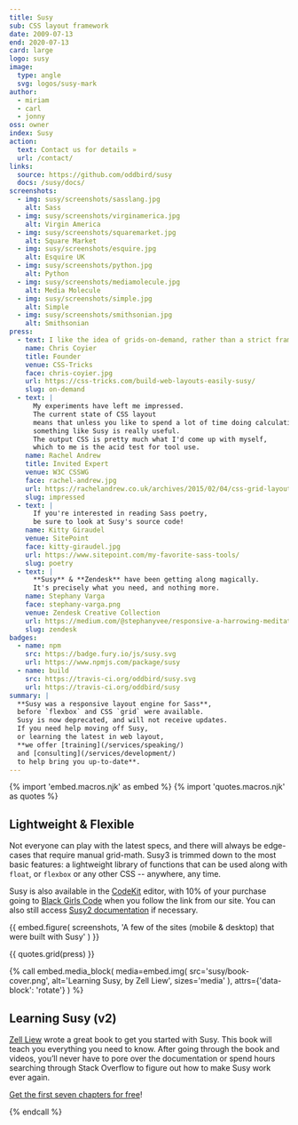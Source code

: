 ```yaml
---
title: Susy
sub: CSS layout framework
date: 2009-07-13
end: 2020-07-13
card: large
logo: susy
image:
  type: angle
  svg: logos/susy-mark
author:
  - miriam
  - carl
  - jonny
oss: owner
index: Susy
action:
  text: Contact us for details »
  url: /contact/
links:
  source: https://github.com/oddbird/susy
  docs: /susy/docs/
screenshots:
  - img: susy/screenshots/sasslang.jpg
    alt: Sass
  - img: susy/screenshots/virginamerica.jpg
    alt: Virgin America
  - img: susy/screenshots/squaremarket.jpg
    alt: Square Market
  - img: susy/screenshots/esquire.jpg
    alt: Esquire UK
  - img: susy/screenshots/python.jpg
    alt: Python
  - img: susy/screenshots/mediamolecule.jpg
    alt: Media Molecule
  - img: susy/screenshots/simple.jpg
    alt: Simple
  - img: susy/screenshots/smithsonian.jpg
    alt: Smithsonian
press:
  - text: I like the idea of grids-on-demand, rather than a strict framework.
    name: Chris Coyier
    title: Founder
    venue: CSS-Tricks
    face: chris-coyier.jpg
    url: https://css-tricks.com/build-web-layouts-easily-susy/
    slug: on-demand
  - text: |
      My experiments have left me impressed.
      The current state of CSS layout
      means that unless you like to spend a lot of time doing calculations
      something like Susy is really useful.
      The output CSS is pretty much what I'd come up with myself,
      which to me is the acid test for tool use.
    name: Rachel Andrew
    title: Invited Expert
    venue: W3C CSSWG
    face: rachel-andrew.jpg
    url: https://rachelandrew.co.uk/archives/2015/02/04/css-grid-layout-creating-complex-grids/
    slug: impressed
  - text: |
      If you're interested in reading Sass poetry,
      be sure to look at Susy's source code!
    name: Kitty Giraudel
    venue: SitePoint
    face: kitty-giraudel.jpg
    url: https://www.sitepoint.com/my-favorite-sass-tools/
    slug: poetry
  - text: |
      **Susy** & **Zendesk** have been getting along magically.
      It's precisely what you need, and nothing more.
    name: Stephany Varga
    face: stephany-varga.png
    venue: Zendesk Creative Collection
    url: https://medium.com/@stephanyvee/responsive-a-harrowing-meditation-on-the-brutal-realities-of-web-content-organization-in-5-acts-1d33ce25f062
    slug: zendesk
badges:
  - name: npm
    src: https://badge.fury.io/js/susy.svg
    url: https://www.npmjs.com/package/susy
  - name: build
    src: https://travis-ci.org/oddbird/susy.svg
    url: https://travis-ci.org/oddbird/susy
summary: |
  **Susy was a responsive layout engine for Sass**,
  before `flexbox` and CSS `grid` were available.
  Susy is now deprecated, and will not receive updates.
  If you need help moving off Susy,
  or learning the latest in web layout,
  **we offer [training](/services/speaking/)
  and [consulting](/services/development/)
  to help bring you up-to-date**.
---
```


{% import 'embed.macros.njk' as embed %}
{% import 'quotes.macros.njk' as quotes %}

## Lightweight & Flexible

Not everyone can play with the latest specs,
and there will always be edge-cases that require manual grid-math.
Susy3 is trimmed down to the most basic features: a lightweight library
of functions that can be used along with `float`, or `flexbox` or any
other CSS -- anywhere, any time.

Susy is also available in the [CodeKit] editor, with 10% of your
purchase going to [Black Girls Code]
when you follow the link from our site.
You can also still access [Susy2 documentation](https://susy.readthedocs.io/)
if necessary.

{{ embed.figure(
  screenshots,
  'A few of the sites (mobile & desktop) that were built with Susy'
) }}

{{ quotes.grid(press) }}

[CodeKit]: https://codekitapp.com/index.html?referrer=susy
[Black Girls Code]: https://www.blackgirlscode.com/

{% call embed.media_block(
  media=embed.img(
    src='susy/book-cover.png',
    alt='Learning Susy, by Zell Liew',
    sizes='media'
  ),
  attrs={'data-block': 'rotate'}
) %}

## Learning Susy (v2)

[Zell Liew] wrote a great book to get you started with Susy.
This book will teach you everything you need to know.
After going through the book and videos,
you’ll never have to pore over the documentation
or spend hours searching through Stack Overflow
to figure out how to make Susy work ever again.

[Get the first seven chapters for free][]!

[Zell Liew]: https://zellwk.com/
[Get the first seven chapters for free]: https://learnsusy.zellwk.com/

{% endcall %}
